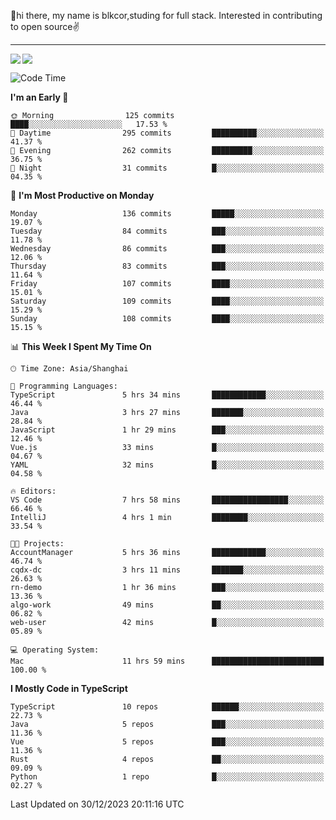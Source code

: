 👋hi there, my name is blkcor,studing for full stack.
Interested in contributing to open source✌️

<hr/>

![](https://github-readme-stats.vercel.app/api?username=blkcor)
<a href="https://github.com/blkcor/github-readme-stats">
    <img align="left" src="https://github-readme-stats.vercel.app/api/top-langs/?username=blkcor&hide=jupyter%20notebook,shaderlab,tex,c%23&langs_count=9" />
</a>


<!--START_SECTION:waka-->
![Code Time](http://img.shields.io/badge/Code%20Time-823%20hrs%2049%20mins-blue)

**I'm an Early 🐤** 

```text
🌞 Morning                125 commits         ████░░░░░░░░░░░░░░░░░░░░░   17.53 % 
🌆 Daytime                295 commits         ██████████░░░░░░░░░░░░░░░   41.37 % 
🌃 Evening                262 commits         █████████░░░░░░░░░░░░░░░░   36.75 % 
🌙 Night                  31 commits          █░░░░░░░░░░░░░░░░░░░░░░░░   04.35 % 
```
📅 **I'm Most Productive on Monday** 

```text
Monday                   136 commits         █████░░░░░░░░░░░░░░░░░░░░   19.07 % 
Tuesday                  84 commits          ███░░░░░░░░░░░░░░░░░░░░░░   11.78 % 
Wednesday                86 commits          ███░░░░░░░░░░░░░░░░░░░░░░   12.06 % 
Thursday                 83 commits          ███░░░░░░░░░░░░░░░░░░░░░░   11.64 % 
Friday                   107 commits         ████░░░░░░░░░░░░░░░░░░░░░   15.01 % 
Saturday                 109 commits         ████░░░░░░░░░░░░░░░░░░░░░   15.29 % 
Sunday                   108 commits         ████░░░░░░░░░░░░░░░░░░░░░   15.15 % 
```


📊 **This Week I Spent My Time On** 

```text
🕑︎ Time Zone: Asia/Shanghai

💬 Programming Languages: 
TypeScript               5 hrs 34 mins       ████████████░░░░░░░░░░░░░   46.44 % 
Java                     3 hrs 27 mins       ███████░░░░░░░░░░░░░░░░░░   28.84 % 
JavaScript               1 hr 29 mins        ███░░░░░░░░░░░░░░░░░░░░░░   12.46 % 
Vue.js                   33 mins             █░░░░░░░░░░░░░░░░░░░░░░░░   04.67 % 
YAML                     32 mins             █░░░░░░░░░░░░░░░░░░░░░░░░   04.58 % 

🔥 Editors: 
VS Code                  7 hrs 58 mins       █████████████████░░░░░░░░   66.46 % 
IntelliJ                 4 hrs 1 min         ████████░░░░░░░░░░░░░░░░░   33.54 % 

🐱‍💻 Projects: 
AccountManager           5 hrs 36 mins       ████████████░░░░░░░░░░░░░   46.74 % 
cqdx-dc                  3 hrs 11 mins       ███████░░░░░░░░░░░░░░░░░░   26.63 % 
rn-demo                  1 hr 36 mins        ███░░░░░░░░░░░░░░░░░░░░░░   13.36 % 
algo-work                49 mins             ██░░░░░░░░░░░░░░░░░░░░░░░   06.82 % 
web-user                 42 mins             █░░░░░░░░░░░░░░░░░░░░░░░░   05.89 % 

💻 Operating System: 
Mac                      11 hrs 59 mins      █████████████████████████   100.00 % 
```

**I Mostly Code in TypeScript** 

```text
TypeScript               10 repos            ██████░░░░░░░░░░░░░░░░░░░   22.73 % 
Java                     5 repos             ███░░░░░░░░░░░░░░░░░░░░░░   11.36 % 
Vue                      5 repos             ███░░░░░░░░░░░░░░░░░░░░░░   11.36 % 
Rust                     4 repos             ██░░░░░░░░░░░░░░░░░░░░░░░   09.09 % 
Python                   1 repo              █░░░░░░░░░░░░░░░░░░░░░░░░   02.27 % 
```




 Last Updated on 30/12/2023 20:11:16 UTC
<!--END_SECTION:waka-->


